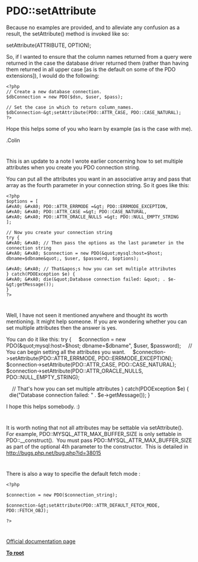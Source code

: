 # PDO::setAttribute





Because no examples are provided, and to alleviate any confusion as a result, the setAttribute() method is invoked like so:

setAttribute(ATTRIBUTE, OPTION);

So, if I wanted to ensure that the column names returned from a query were returned in the case the database driver returned them (rather than having them returned in all upper case [as is the default on some of the PDO extensions]), I would do the following:



```
<?php
// Create a new database connection.
$dbConnection = new PDO($dsn, $user, $pass);

// Set the case in which to return column_names.
$dbConnection-&gt;setAttribute(PDO::ATTR_CASE, PDO::CASE_NATURAL);
?>
```


Hope this helps some of you who learn by example (as is the case with me).

.Colin

  

#



This is an update to a note I wrote earlier concerning how to set multiple attributes when you create you PDO connection string.

You can put all the attributes you want in an associative array and pass that array as the fourth parameter in your connection string. So it goes like this: 


```
<?php
$options = [
&#xA0; &#xA0; PDO::ATTR_ERRMODE =&gt; PDO::ERRMODE_EXCEPTION,
&#xA0; &#xA0; PDO::ATTR_CASE =&gt; PDO::CASE_NATURAL,
&#xA0; &#xA0; PDO::ATTR_ORACLE_NULLS =&gt; PDO::NULL_EMPTY_STRING
];

// Now you create your connection string
try {
&#xA0; &#xA0; // Then pass the options as the last parameter in the connection string
&#xA0; &#xA0; $connection = new PDO(&quot;mysql:host=$host; dbname=$dbname&quot;, $user, $password, $options);

&#xA0; &#xA0; // That&apos;s how you can set multiple attributes
} catch(PDOException $e) {
&#xA0; &#xA0; die(&quot;Database connection failed: &quot; . $e-&gt;getMessage());
}
?>
```



  

#



Well, I have not seen it mentioned anywhere and thought its worth mentioning. It might help someone. If you are wondering whether you can set multiple attributes then the answer is yes.

You can do it like this:
try {
&#xA0; &#xA0; $connection = new PDO(&quot;mysql:host=$host; dbname=$dbname&quot;, $user, $password);
&#xA0; &#xA0; // You can begin setting all the attributes you want.
&#xA0; &#xA0; $connection-&gt;setAttribute(PDO::ATTR_ERRMODE, PDO::ERRMODE_EXCEPTION);
&#xA0; &#xA0; $connection-&gt;setAttribute(PDO::ATTR_CASE, PDO::CASE_NATURAL);
&#xA0; &#xA0; $connection-&gt;setAttribute(PDO::ATTR_ORACLE_NULLS, PDO::NULL_EMPTY_STRING);

&#xA0; &#xA0; // That&apos;s how you can set multiple attributes
}
catch(PDOException $e)
{
&#xA0; &#xA0; die(&quot;Database connection failed: &quot; . $e-&gt;getMessage());
}

I hope this helps somebody. :)

  

#



It is worth noting that not all attributes may be settable via setAttribute().&#xA0; For example, PDO::MYSQL_ATTR_MAX_BUFFER_SIZE is only settable in PDO::__construct().&#xA0; You must pass PDO::MYSQL_ATTR_MAX_BUFFER_SIZE as part of the optional 4th parameter to the constructor.&#xA0; This is detailed in http://bugs.php.net/bug.php?id=38015

  

#



There is also a way to specifie the default fetch mode :



```
<?php

$connection = new PDO($connection_string);

$connection-&gt;setAttribute(PDO::ATTR_DEFAULT_FETCH_MODE, PDO::FETCH_OBJ);

?>
```



  

#

[Official documentation page](https://www.php.net/manual/en/pdo.setattribute.php)

**[To root](/README.md)**